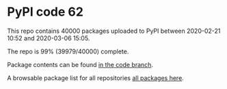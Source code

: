 # PyPI code 62

This repo contains 40000 packages uploaded to PyPI between 
2020-02-21 10:52 and 2020-03-06 15:05.

The repo is 99% (39979/40000) complete.

Package contents can be found [in the code branch](https://github.com/pypi-data/pypi-mirror-62/tree/code/packages).

A browsable package list for all repositories [all packages here](https://pypi-data.github.io/website/repositories/pypi-mirror-62).


